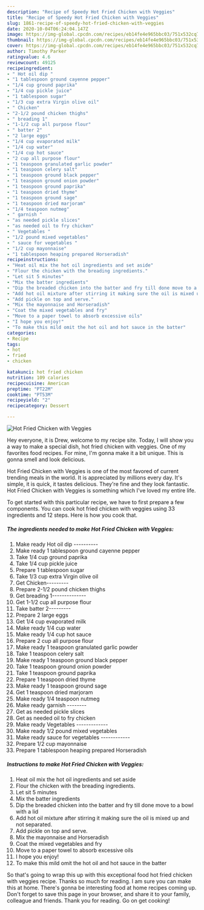 ```yaml
---
description: "Recipe of Speedy Hot Fried Chicken with Veggies"
title: "Recipe of Speedy Hot Fried Chicken with Veggies"
slug: 1861-recipe-of-speedy-hot-fried-chicken-with-veggies
date: 2020-10-04T06:24:04.147Z
image: https://img-global.cpcdn.com/recipes/eb14fe4e965bbc03/751x532cq70/hot-fried-chicken-with-veggies-recipe-main-photo.jpg
thumbnail: https://img-global.cpcdn.com/recipes/eb14fe4e965bbc03/751x532cq70/hot-fried-chicken-with-veggies-recipe-main-photo.jpg
cover: https://img-global.cpcdn.com/recipes/eb14fe4e965bbc03/751x532cq70/hot-fried-chicken-with-veggies-recipe-main-photo.jpg
author: Timothy Parker
ratingvalue: 4.6
reviewcount: 49125
recipeingredient:
- " Hot oil dip "
- "1 tablespoon ground cayenne pepper"
- "1/4 cup ground paprika"
- "1/4 cup pickle juice"
- "1 tablespoon sugar"
- "1/3 cup extra Virgin olive oil"
- " Chicken"
- "2-1/2 pound chicken thighs"
- " breading 1"
- "1-1/2 cup all purpose flour"
- " batter 2"
- "2 large eggs"
- "1/4 cup evaporated milk"
- "1/4 cup water"
- "1/4 cup hot sauce"
- "2 cup all purpose flour"
- "1 teaspoon granulated garlic powder"
- "1 teaspoon celery salt"
- "1 teaspoon ground black pepper"
- "1 teaspoon ground onion powder"
- "1 teaspoon ground paprika"
- "1 teaspoon dried thyme"
- "1 teaspoon ground sage"
- "1 teaspoon dried marjoram"
- "1/4 teaspoon nutmeg"
- " garnish "
- "as needed pickle slices"
- "as needed oil to fry chicken"
- " Vegetables "
- "1/2 pound mixed vegetables"
- " sauce for vegetables "
- "1/2 cup mayonnaise"
- "1 tablespoon heaping prepared Horseradish"
recipeinstructions:
- "Heat oil mix the hot oil ingredients and set aside"
- "Flour the chicken with the breading ingredients."
- "Let sit 5 minutes"
- "Mix the batter ingredients"
- "Dip the breaded chicken into the batter and fry till done move to a bowl with a lid"
- "Add hot oil mixture after stirring it making sure the oil is mixed up and not separated."
- "Add pickle on top and serve."
- "Mix the mayonnaise and Horseradish"
- "Coat the mixed vegetables and fry"
- "Move to a paper towel to absorb excessive oils"
- "I hope you enjoy!"
- "To make this mild omit the hot oil and hot sauce in the batter"
categories:
- Recipe
tags:
- hot
- fried
- chicken

katakunci: hot fried chicken 
nutrition: 109 calories
recipecuisine: American
preptime: "PT22M"
cooktime: "PT53M"
recipeyield: "2"
recipecategory: Dessert

---
```



![Hot Fried Chicken with Veggies](https://img-global.cpcdn.com/recipes/eb14fe4e965bbc03/751x532cq70/hot-fried-chicken-with-veggies-recipe-main-photo.jpg)

Hey everyone, it is Drew, welcome to my recipe site. Today, I will show you a way to make a special dish, hot fried chicken with veggies. One of my favorites food recipes. For mine, I'm gonna make it a bit unique. This is gonna smell and look delicious.



Hot Fried Chicken with Veggies is one of the most favored of current trending meals in the world. It is appreciated by millions every day. It's simple, it is quick, it tastes delicious. They're fine and they look fantastic. Hot Fried Chicken with Veggies is something which I've loved my entire life.


To get started with this particular recipe, we have to first prepare a few components. You can cook hot fried chicken with veggies using 33 ingredients and 12 steps. Here is how you cook that.

<!--inarticleads1-->

##### The ingredients needed to make Hot Fried Chicken with Veggies:

1. Make ready  Hot oil dip ----------
1. Make ready 1 tablespoon ground cayenne pepper
1. Take 1/4 cup ground paprika
1. Take 1/4 cup pickle juice
1. Prepare 1 tablespoon sugar
1. Take 1/3 cup extra Virgin olive oil
1. Get  Chicken---------
1. Prepare 2-1/2 pound chicken thighs
1. Get  breading 1--------------
1. Get 1-1/2 cup all purpose flour
1. Take  batter 2---------
1. Prepare 2 large eggs
1. Get 1/4 cup evaporated milk
1. Make ready 1/4 cup water
1. Make ready 1/4 cup hot sauce
1. Prepare 2 cup all purpose flour
1. Make ready 1 teaspoon granulated garlic powder
1. Take 1 teaspoon celery salt
1. Make ready 1 teaspoon ground black pepper
1. Take 1 teaspoon ground onion powder
1. Take 1 teaspoon ground paprika
1. Prepare 1 teaspoon dried thyme
1. Make ready 1 teaspoon ground sage
1. Get 1 teaspoon dried marjoram
1. Make ready 1/4 teaspoon nutmeg
1. Make ready  garnish --------
1. Get as needed pickle slices
1. Get as needed oil to fry chicken
1. Make ready  Vegetables -------------
1. Make ready 1/2 pound mixed vegetables
1. Make ready  sauce for vegetables ------------
1. Prepare 1/2 cup mayonnaise
1. Prepare 1 tablespoon heaping prepared Horseradish




<!--inarticleads2-->

##### Instructions to make Hot Fried Chicken with Veggies:

1. Heat oil mix the hot oil ingredients and set aside
1. Flour the chicken with the breading ingredients.
1. Let sit 5 minutes
1. Mix the batter ingredients
1. Dip the breaded chicken into the batter and fry till done move to a bowl with a lid
1. Add hot oil mixture after stirring it making sure the oil is mixed up and not separated.
1. Add pickle on top and serve.
1. Mix the mayonnaise and Horseradish
1. Coat the mixed vegetables and fry
1. Move to a paper towel to absorb excessive oils
1. I hope you enjoy!
1. To make this mild omit the hot oil and hot sauce in the batter




So that's going to wrap this up with this exceptional food hot fried chicken with veggies recipe. Thanks so much for reading. I am sure you can make this at home. There's gonna be interesting food at home recipes coming up. Don't forget to save this page in your browser, and share it to your family, colleague and friends. Thank you for reading. Go on get cooking!
